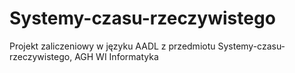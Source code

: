 # Systemy-czasu-rzeczywistego

Projekt zaliczeniowy w języku AADL z przedmiotu Systemy-czasu-rzeczywistego, AGH WI Informatyka 

